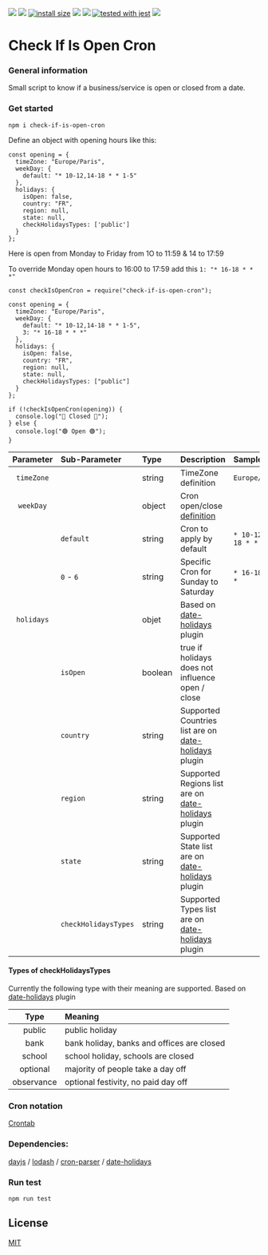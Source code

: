 ![](https://img.shields.io/npm/v/check-if-is-open-cron) ![](https://img.shields.io/npm/dm/check-if-is-open-cron) [![install size](https://packagephobia.com/badge?p=check-if-is-open-cron)](https://packagephobia.com/result?p=check-if-is-open-cron) ![](https://img.shields.io/github/issues/Xipotera/check-if-is-open-cron) ![](https://img.shields.io/github/issues-closed/Xipotera/check-if-is-open-cron?label=closed%20issues) [![tested with jest](https://img.shields.io/badge/tested_with-jest-99424f.svg)](https://github.com/facebook/jest)
![](https://img.shields.io/github/stars/Xipotera/check-if-is-open-cron?style=social)


# Check If Is Open Cron


### General information

Small script to know if a business/service is open or closed from a date.

### Get started

```npm i check-if-is-open-cron```

Define an object with opening hours like this:

```
const opening = {
  timeZone: "Europe/Paris",
  weekDay: {
    default: "* 10-12,14-18 * * 1-5"
  },
  holidays: {
    isOpen: false,
    country: "FR",
    region: null,
    state: null,
    checkHolidaysTypes: ['public']
  }
};
```

Here is open from Monday to Friday from 1O to 11:59 & 14 to 17:59

To override Monday open hours to 16:00 to 17:59 add this `1: "* 16-18 * * *"`


```
const checkIsOpenCron = require("check-if-is-open-cron");

const opening = {
  timeZone: "Europe/Paris",
  weekDay: {
    default: "* 10-12,14-18 * * 1-5",
    3: "* 16-18 * * *"
  },
  holidays: {
    isOpen: false,
    country: "FR",
    region: null,
    state: null,
    checkHolidaysTypes: ["public"]
  }
};

if (!checkIsOpenCron(opening)) {
  console.log("🛑 Closed 🛑");
} else {
  console.log("🟢 Open 🟢");
}

```


| Parameter | Sub-Parameter | Type | Description | Sample |
| :---: | :--- | :--- | :--- | :--- |
| `timeZone` | | string |  TimeZone definition | `Europe/Paris`
| `weekDay` | |object | Cron open/close [definition][3]
| | `default` | string | Cron to apply by default  | `* 10-12,14-18 * * 1-5` |
| | `0` - `6` | string | Specific Cron for Sunday to Saturday | `* 16-18 * * *` |
| `holidays` | | objet | Based on [date-holidays][4] plugin
| | `isOpen` | boolean | true if holidays does not influence open / close
| | `country`| string | Supported Countries list are on [date-holidays][4] plugin
| | `region`| string | Supported Regions list are on [date-holidays][4] plugin
| | `state`| string | Supported State list are on [date-holidays][4] plugin
| | `checkHolidaysTypes`| string | Supported Types list are on [date-holidays][4] plugin


#### Types of checkHolidaysTypes 
Currently the following type with their meaning are supported. Based on [date-holidays][4] plugin

| Type | Meaning |
| :---: | :--- | 
| public|	public holiday|
| bank|	bank holiday, banks and offices are closed|
| school|	school holiday, schools are closed|
| optional|	majority of people take a day off|
| observance|	optional festivity, no paid day off|


### Cron notation

[Crontab](https://crontab.guru/#*_9-13,14-18_*_*_1-5)

### Dependencies:

[dayjs][1] /
[lodash][2] /
[cron-parser][3] /
[date-holidays][4]

### Run test

```
npm run test
```


## License

[MIT](LICENSE)

[1]:https://www.npmjs.com/package/dayjs
[2]:https://www.npmjs.com/package/lodash
[3]:https://www.npmjs.com/package/cron-parser
[4]:https://www.npmjs.com/package/date-holidays
